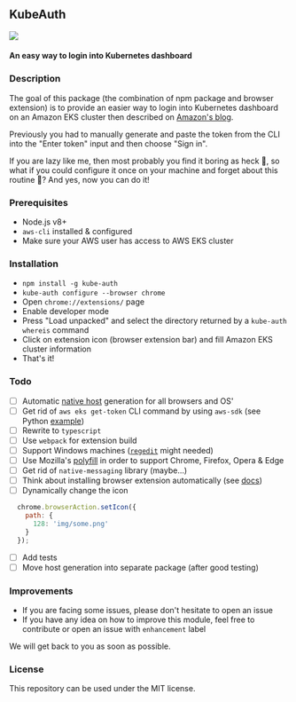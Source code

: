 ## KubeAuth

<img src="https://raw.githack.com/ddimitrioglo/kube-auth/master/ext/img/icon-128.png"/>

#### An easy way to login into Kubernetes dashboard

### Description

The goal of this package (the combination of npm package and browser extension) is to provide an easier way
to login into Kubernetes dashboard on an Amazon EKS cluster then described on [Amazon's blog][5].

Previously you had to manually generate and paste the token from the CLI into the "Enter token" input and then choose "Sign in".

If you are lazy like me, then most probably you find it boring as heck 🥱, so what if you could configure it once
on your machine and forget about this routine 🤯? And yes, now you can do it!   

### Prerequisites

* Node.js v8+
* `aws-cli` installed & configured
* Make sure your AWS user has access to AWS EKS cluster

### Installation

* `npm install -g kube-auth`
* `kube-auth configure --browser chrome`
* Open `chrome://extensions/` page
* Enable developer mode
* Press "Load unpacked" and select the directory returned by a `kube-auth whereis` command
* Click on extension icon (browser extension bar) and fill Amazon EKS cluster information
* That's it!

### Todo

- [ ] Automatic [native host][3] generation for all browsers and OS'
- [ ] Get rid of `aws eks get-token` CLI command by using `aws-sdk` (see Python [example][1])
- [ ] Rewrite to `typescript`
- [ ] Use `webpack` for extension build
- [ ] Support Windows machines ([`regedit`][2] might needed)
- [ ] Use Mozilla's [polyfill][4] in order to support Chrome, Firefox, Opera & Edge 
- [ ] Get rid of `native-messaging` library (maybe...)
- [ ] Think about installing browser extension automatically (see [docs][6])
- [ ] Dynamically change the icon 
```javascript
  chrome.browserAction.setIcon({
    path: {
      128: 'img/some.png'
    }
  });
```
- [ ] Add tests
- [ ] Move host generation into separate package (after good testing)

### Improvements

* If you are facing some issues, please don't hesitate to open an issue
* If you have any idea on how to improve this module, feel free to contribute or open an issue with `enhancement` label

We will get back to you as soon as possible.

### License

This repository can be used under the MIT license.

[1]: https://github.com/kubernetes-sigs/aws-iam-authenticator#api-authorization-from-outside-a-cluster
[2]: https://www.npmjs.com/package/regedit
[3]: https://developer.chrome.com/extensions/nativeMessaging#native-messaging-host-location
[4]: https://github.com/mozilla/webextension-polyfill
[5]: https://aws.amazon.com/ru/premiumsupport/knowledge-center/eks-cluster-kubernetes-dashboard/
[6]: https://developer.chrome.com/apps/external_extensions
